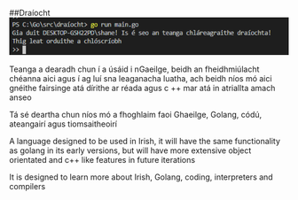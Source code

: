 ##Draíocht
![](output.png)

Teanga a dearadh chun í a úsáid i nGaeilge, beidh an fheidhmiúlacht chéanna aici agus í ag luí sna leaganacha luatha, ach beidh níos mó aici
gnéithe fairsinge atá dírithe ar réada agus c ++ mar atá in atriallta amach anseo

Tá sé deartha chun níos mó a fhoghlaim faoi Ghaeilge, Golang, códú, ateangairí agus tiomsaitheoirí

A language designed to be used in Irish, it will have the same functionality as golang in its early versions, but will have more
extensive object orientated and c++ like features in future iterations

It is designed to learn more about Irish, Golang, coding, interpreters and compilers
